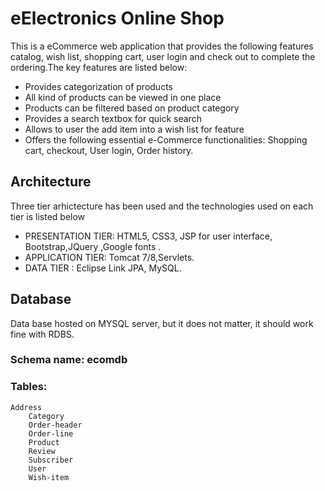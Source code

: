 # eElectronics Online Shop

This is a eCommerce web application that provides the following features catalog, wish list, shopping cart, user login and check out to complete the ordering.The key features are listed below:

- Provides categorization of products
- All kind of products can be viewed in one place
- Products can be filtered based on product category
- Provides a search textbox for quick search
- Allows to user the add item into a wish list for feature
- Offers the following essential e-Commerce functionalities: Shopping cart, checkout, User login, Order history.

## Architecture
Three tier arhictecture has been used and the technologies used on each tier is listed below

- PRESENTATION TIER: HTML5, CSS3, JSP for user interface, Bootstrap,JQuery ,Google fonts .
- APPLICATION TIER: Tomcat 7/8,Servlets.
- DATA TIER : Eclipse Link JPA, MySQL.

## Database
Data base hosted on MYSQL server, but it does not matter, it should work fine with RDBS.

### Schema name: ecomdb
### Tables:                
    Address
		Category
		Order-header
		Order-line
		Product
		Review
		Subscriber
		User
		Wish-item


